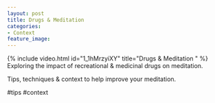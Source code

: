 ```yaml
---
layout: post
title: Drugs & Meditation
categories:
- Context
feature_image: 
---
```


{% include video.html id="1_1hMrzyiXY" title="Drugs & Meditation " %}
Exploring the impact of recreational & medicinal drugs on meditation. 

Tips, techniques & context to help improve your meditation.

#tips #context 
